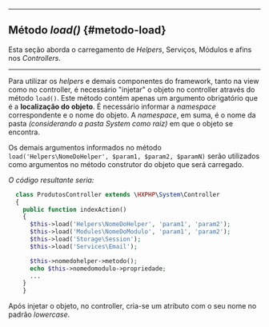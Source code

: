 ----
## Método *load()* {#metodo-load}

Esta seção aborda o carregamento de *Helpers*, Serviços, Módulos e afins nos *Controllers*.

----

Para utilizar os *helpers* e demais componentes do framework, tanto na view como no controller, é necessário "injetar" o objeto no controller através do método `load()`. Este método contém apenas um argumento obrigatório que é a **localização do objeto**. É necessário informar a *namespace* correspondente e o nome do objeto. A *namespace*, em suma, é o nome da pasta *(considerando a pasta System como raiz)* em que o objeto se encontra.


Os demais argumentos informados no método `load('Helpers\NomeDoHelper', $param1, $param2, $paramN)` serão utilizados como argumentos no método construtor do objeto que será carregado.


*O código resultante seria:*
```php
  class ProdutosController extends \HXPHP\System\Controller
  {
    public function indexAction()
    {
      $this->load('Helpers\NomeDoHelper', 'param1', 'param2');
      $this->load('Modules\NomeDoModulo', 'param1', 'param2');
      $this->load('Storage\Session');
      $this->load('Services\Email');

      $this->nomedohelper->metodo();
      echo $this->nomedomodulo->propriedade;
      ...
    }
	}
```


Após injetar o objeto, no controller, cria-se um atributo com o seu nome no padrão *lowercase*.

